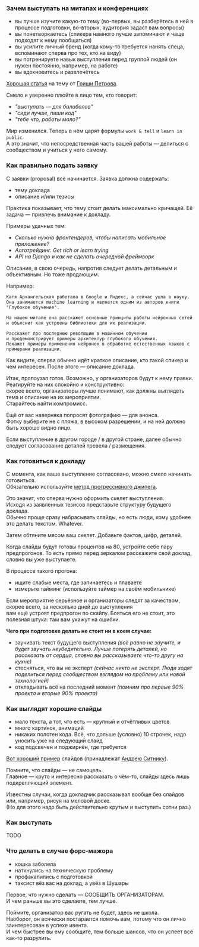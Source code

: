 ### Зачем выступать на митапах и конференциях

- вы лучше изучите какую-то тему (во-первых, вы разберётесь в ней в процессе подготовки, во-вторых, аудитория задаст вам вопросы)
- вы понетворкаетесь (спикера намного лучше запоминают и чаще подходят к нему пообщаться)
- вы усилите личный бренд (когда кому-то требуется нанять спеца, вспоминают сперва про тех, кто на виду)
- вы потренируете навык выступления перед группой людей (он нужен постоянно, например, на работе)
- вы вдохновитесь и развлечётесь

[Хорошая статья](https://habrahabr.ru/company/mailru/blog/238181/) на тему от [Гриши Петрова](https://github.com/grigoryvp).

Смело и уверенно плюйте в лицо тем, кто говорит:

- _"выступать — для балаболов"_
- _"сиди лучше, пиши код"_
- _"тебе что, работы мало?"_

Мир изменился. Теперь в нём царят формулы `work & tell` и `learn in public`.  
А это значит, что непосредственная часть вашей работы — делиться с сообществом и учиться у него самому.

### Как правильно подать заявку

С заявки (proposal) всё начинается. Заявка должна содержать:

- тему доклада
- описание и/или тезисы

Практика показывает, что тему стоит делать максимально кричащей. Её задача — привлечь внимание к докладу.

Примеры удачных тем:

- _Сколько нужно фронтендеров, чтобы написать мобильное приложение?_
- _Алготрейдинг. Get rich or learn trying_
- _API на Django и как не cделать очередной фреймворк_

Описание, в свою очередь, напротив следует делать детальным и объективным. Но тоже продающим.  

Например:

```
Катя Архангельская работала в Google и Яндекс, а сейчас ушла в науку.  
Она занимается machine learning и является одним из авторов книги "Глубокое обучение".  

На нашем митапе она расскажет основные принципы работы нейронных сетей  
и объяснит как устроены библиотеки для их реализации.  

Расскажет про последнюю революцию в машинном обучении  
и продемонстрирует примеры архитектур глубокого обучения.  
Покажет примеры применения нейронок в обработке естественных языков с примерами реализации.  
```

Как видите, сперва обычно идёт краткое описание, кто такой спикер и чем интересен.
После этого — описание доклада.

Итак, пропоузал готов. Возможно, у организаторов будут к нему правки.  
Реагируйте на них спокойно и конструктивно:    
скорее всего, организаторы лучше понимают, как должны выглядеть тема и описание на их мероприятии.  
Старайтесь найти компромисс.  

Ещё от вас наверняка попросят фотографию — для анонса.  
Фотку выберите не с пляжа, в высоком разрешении, и на ней должно быть хорошо видно лицо.  

Если выступление в другом городе / в другой стране, далее обычно следует согласование деталей тревела / размещения.  

### Как готовиться к докладу

С момента, как ваше выступление согласовано, можно смело начинать готовиться.  
Обязательно используйте [метод прогрессивного джипега](https://www.artlebedev.ru/kovodstvo/sections/167/).  

Это значит, что сперва нужно оформить скелет выступления.  
Исходя из заявленных тезисов представьте структуру будущего доклада.  
Обычно проще сразу набрасывать слайды, но есть люди, кому удобнее это делать текстом. Whatever.

Затем обтяните мясом ваш скелет. Добавьте фактов, цифр, деталей.

Когда слайды будут готовы процентов на 80, устройте себе пару предпрогонов.
То есть прямо перед зеркалом расскажите свой доклад, словно вы уже выступаете.

В процессе такого прогона:
- ищите слабые места, где запинаетесь и плаваете
- измерьте тайминг (используйте таймер на своём мобильнике)

Если мероприятие серьёзное и организаторы следят за качеством, скорее всего, за несколько дней до выступления  
вам ещё устроят предпрогон по скайпу. Бояться его не стоит, это полезная штука: там вам укажут на ошибки.

**Чего при подготовке делать не стоит ни в коем случае:**

- заучивать текст будущего выступления _(всё равно не заучите, и будет звучать неубедительно. Лучше потерять деталей, но рассказать от сердца, словно вы рассказываете что-то другу на кухне)_
- стесняться, что вы не эксперт _(сейчас никто не эксперт. Люди ходят поделиться перед сообществом взглядом на проблему или новой технологией)_
- откладывать всё на последний момент _(помним про первые 90% проекта и вторые 90% проекта)_

### Как выглядят хорошие слайды

- мало текста, а тот, что есть — крупный и отчётливых цветов
- много картинок, анимаций
- никаких полотен кода. Всё, что дольше (условно) 10 строчек, надо уносить уже на следующий слайд
- код подсвечен и поджирнён, где требуется

[Вот хороший пример](http://slides.com/ai/linters#/) слайдов (принадлежат [Андрею Ситнику](https://github.com/ai)).

Помните, что слайды — не самоцель.  
Главное — круто и интересно рассказать о чём-то, слайды здесь лишь подкрепляющий элемент.

Известны случаи, когда докладчик рассказывал вообще без слайдов или, например, рисуя на меловой доске.  
(Но для этого надо быть действительно крутым и выступить сотни раз.)

### Как выступать

TODO

### Что делать в случае форс-мажора

- кошка заболела
- наткнулись на техническую проблему
- профакапились с подготовкой
- таксист вёз вас на доклад, а увёз в Шушары

Первое, что нужно сделать — СООБЩИТЬ ОРГАНИЗАТОРАМ.  
И чем раньше вы это сделаете, тем лучше.

Поймите, организатор вас ругать не будет, здесь не школа.  
Наоборот, он всячески постарается помочь вам, потому что он лично заинтересован в успехе ивента.  
И чем быстрее вы ему сообщите, тем больше шансов, что он успеет всё как-то разрулить.  


